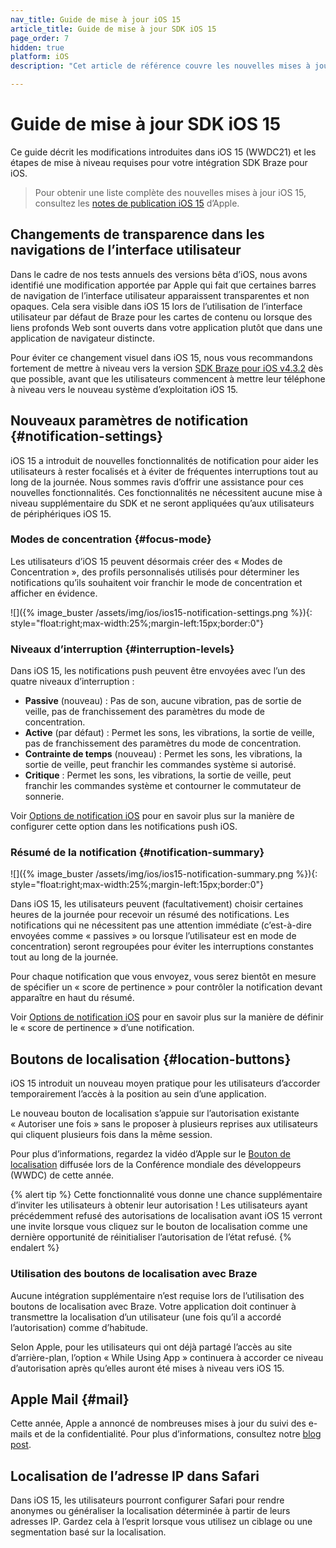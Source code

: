 ```yaml
---
nav_title: Guide de mise à jour iOS 15
article_title: Guide de mise à jour SDK iOS 15
page_order: 7
hidden: true
platform: iOS
description: "Cet article de référence couvre les nouvelles mises à jour du système d’exploitation iOS 15, les mises à jour SDK requises et les nouvelles fonctionnalités."

---
```


# Guide de mise à jour SDK iOS 15

Ce guide décrit les modifications introduites dans iOS 15 (WWDC21) et les étapes de mise à niveau requises pour votre intégration SDK Braze pour iOS.

> Pour obtenir une liste complète des nouvelles mises à jour iOS 15, consultez les [notes de publication iOS 15](https://developer.apple.com/documentation/ios-ipados-release-notes/ios-ipados-15-release-notes) d’Apple.


## Changements de transparence dans les navigations de l’interface utilisateur

Dans le cadre de nos tests annuels des versions bêta d’iOS, nous avons identifié une modification apportée par Apple qui fait que certaines barres de navigation de l’interface utilisateur apparaissent transparentes et non opaques. Cela sera visible dans iOS 15 lors de l’utilisation de l’interface utilisateur par défaut de Braze pour les cartes de contenu ou lorsque des liens profonds Web sont ouverts dans votre application plutôt que dans une application de navigateur distincte.

Pour éviter ce changement visuel dans iOS 15, nous vous recommandons fortement de mettre à niveau vers la version [SDK Braze pour iOS v4.3.2][1] dès que possible, avant que les utilisateurs commencent à mettre leur téléphone à niveau vers le nouveau système d’exploitation iOS 15.

## Nouveaux paramètres de notification {#notification-settings}

iOS 15 a introduit de nouvelles fonctionnalités de notification pour aider les utilisateurs à rester focalisés et à éviter de fréquentes interruptions tout au long de la journée. Nous sommes ravis d’offrir une assistance pour ces nouvelles fonctionnalités. Ces fonctionnalités ne nécessitent aucune mise à niveau supplémentaire du SDK et ne seront appliquées qu’aux utilisateurs de périphériques iOS 15.

### Modes de concentration {#focus-mode}

Les utilisateurs d’iOS 15 peuvent désormais créer des « Modes de Concentration », des profils personnalisés utilisés pour déterminer les notifications qu’ils souhaitent voir franchir le mode de concentration et afficher en évidence.

![]({% image_buster /assets/img/ios/ios15-notification-settings.png %}){: style="float:right;max-width:25%;margin-left:15px;border:0"}

### Niveaux d’interruption {#interruption-levels}

Dans iOS 15, les notifications push peuvent être envoyées avec l’un des quatre niveaux d’interruption :

* **Passive** (nouveau) : Pas de son, aucune vibration, pas de sortie de veille, pas de franchissement des paramètres du mode de concentration.
* **Active** (par défaut) : Permet les sons, les vibrations, la sortie de veille, pas de franchissement des paramètres du mode de concentration.
* **Contrainte de temps** (nouveau) : Permet les sons, les vibrations, la sortie de veille, peut franchir les commandes système si autorisé.
* **Critique** : Permet les sons, les vibrations, la sortie de veille, peut franchir les commandes système et contourner le commutateur de sonnerie.

Voir [Options de notification iOS]({{site.baseurl}}/user_guide/message_building_by_channel/push/ios/notification_options/#interruption-level) pour en savoir plus sur la manière de configurer cette option dans les notifications push iOS.

### Résumé de la notification {#notification-summary}

![]({% image_buster /assets/img/ios/ios15-notification-summary.png %}){: style="float:right;max-width:25%;margin-left:15px;border:0"}

Dans iOS 15, les utilisateurs peuvent (facultativement) choisir certaines heures de la journée pour recevoir un résumé des notifications. Les notifications qui ne nécessitent pas une attention immédiate (c’est-à-dire envoyées comme « passives » ou lorsque l’utilisateur est en mode de concentration) seront regroupées pour éviter les interruptions constantes tout au long de la journée.

Pour chaque notification que vous envoyez, vous serez bientôt en mesure de spécifier un « score de pertinence » pour contrôler la notification devant apparaître en haut du résumé.

Voir [Options de notification iOS]({{site.baseurl}}/user_guide/message_building_by_channel/push/ios/notification_options/#relevance-score) pour en savoir plus sur la manière de définir le « score de pertinence » d’une notification.

## Boutons de localisation {#location-buttons}

iOS 15 introduit un nouveau moyen pratique pour les utilisateurs d’accorder temporairement l’accès à la position au sein d’une application. 

Le nouveau bouton de localisation s’appuie sur l’autorisation existante « Autoriser une fois » sans le proposer à plusieurs reprises aux utilisateurs qui cliquent plusieurs fois dans la même session.

Pour plus d’informations, regardez la vidéo d’Apple sur le [Bouton de localisation](https://developer.apple.com/videos/play/wwdc2021/10102/) diffusée lors de la Conférence mondiale des développeurs (WWDC) de cette année.

{% alert tip %}
Cette fonctionnalité vous donne une chance supplémentaire d’inviter les utilisateurs à obtenir leur autorisation ! Les utilisateurs ayant précédemment refusé des autorisations de localisation avant iOS 15 verront une invite lorsque vous cliquez sur le bouton de localisation comme une dernière opportunité de réinitialiser l’autorisation de l’état refusé.
{% endalert %}

### Utilisation des boutons de localisation avec Braze

Aucune intégration supplémentaire n’est requise lors de l’utilisation des boutons de localisation avec Braze. Votre application doit continuer à transmettre la localisation d’un utilisateur (une fois qu’il a accordé l’autorisation) comme d’habitude.

Selon Apple, pour les utilisateurs qui ont déjà partagé l’accès au site d’arrière-plan, l’option « While Using App » continuera à accorder ce niveau d’autorisation après qu’elles auront été mises à niveau vers iOS 15.

## Apple Mail {#mail}

Cette année, Apple a annoncé de nombreuses mises à jour du suivi des e-mails et de la confidentialité. Pour plus d’informations, consultez notre [blog post](https://www.braze.com/resources/articles/9-ways-email-marketers-can-respond-to-apples-mail-privacy-protection-feature).

## Localisation de l’adresse IP dans Safari

Dans iOS 15, les utilisateurs pourront configurer Safari pour rendre anonymes ou généraliser la localisation déterminée à partir de leurs adresses IP. Gardez cela à l’esprit lorsque vous utilisez un ciblage ou une segmentation basé sur la localisation.

[1]: https://github.com/Appboy/appboy-ios-sdk/releases/tag/4.3.2
[2]: https://github.com/Appboy/appboy-ios-sdk/issues
[3]: {{site.baseurl}}/user_guide/message_building_by_channel/push/ios/notification_options/#interruption-level
